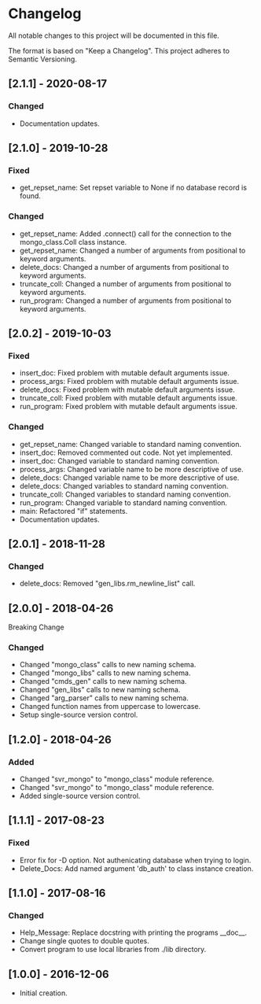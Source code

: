 # Changelog
All notable changes to this project will be documented in this file.

The format is based on "Keep a Changelog".  This project adheres to Semantic Versioning.


## [2.1.1] - 2020-08-17
### Changed
- Documentation updates.


## [2.1.0] - 2019-10-28
### Fixed
- get_repset_name:  Set repset variable to None if no database record is found.

### Changed
- get_repset_name:  Added .connect() call for the connection to the mongo_class.Coll class instance.
- get_repset_name:  Changed a number of arguments from positional to keyword arguments.
- delete_docs:  Changed a number of arguments from positional to keyword arguments.
- truncate_coll:  Changed a number of arguments from positional to keyword arguments.
- run_program:  Changed a number of arguments from positional to keyword arguments.


## [2.0.2] - 2019-10-03
### Fixed
- insert_doc:  Fixed problem with mutable default arguments issue.
- process_args:  Fixed problem with mutable default arguments issue.
- delete_docs:  Fixed problem with mutable default arguments issue.
- truncate_coll:  Fixed problem with mutable default arguments issue.
- run_program:  Fixed problem with mutable default arguments issue.

### Changed
- get_repset_name:  Changed variable to standard naming convention.
- insert_doc:  Removed commented out code.  Not yet implemented.
- insert_doc:  Changed variable to standard naming convention.
- process_args:  Changed variable name to be more descriptive of use.
- delete_docs:  Changed variable name to be more descriptive of use.
- delete_docs:  Changed variables to standard naming convention.
- truncate_coll:  Changed variables to standard naming convention.
- run_program:  Changed variable to standard naming convention.
- main:  Refactored "if" statements.
- Documentation updates.


## [2.0.1] - 2018-11-28
### Changed
- delete_docs:  Removed "gen_libs.rm_newline_list" call.


## [2.0.0] - 2018-04-26
Breaking Change

### Changed
- Changed "mongo_class" calls to new naming schema.
- Changed "mongo_libs" calls to new naming schema.
- Changed "cmds_gen" calls to new naming schema.
- Changed "gen_libs" calls to new naming schema.
- Changed "arg_parser" calls to new naming schema.
- Changed function names from uppercase to lowercase.
- Setup single-source version control.


## [1.2.0] - 2018-04-26
### Added
- Changed "svr_mongo" to "mongo_class" module reference.
- Changed "svr_mongo" to "mongo_class" module reference.
- Added single-source version control.


## [1.1.1] - 2017-08-23
### Fixed
- Error fix for -D option.  Not authenicating database when trying to login.
- Delete_Docs:  Add named argument 'db_auth' to class instance creation.


## [1.1.0] - 2017-08-16
### Changed
- Help_Message:  Replace docstring with printing the programs \_\_doc\_\_.
- Change single quotes to double quotes.
- Convert program to use local libraries from ./lib directory.


## [1.0.0] - 2016-12-06
- Initial creation.

